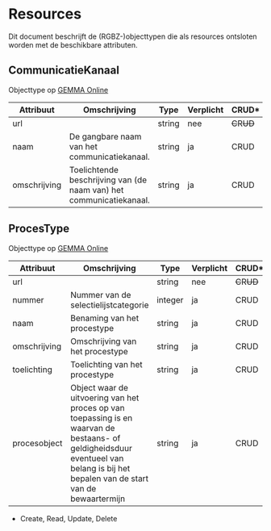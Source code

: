 # Resources

Dit document beschrijft de (RGBZ-)objecttypen die als resources ontsloten
worden met de beschikbare attributen.


## CommunicatieKanaal

Objecttype op [GEMMA Online](https://www.gemmaonline.nl/index.php/Rgbz_2.0/doc/objecttype/communicatiekanaal)

| Attribuut | Omschrijving | Type | Verplicht | CRUD* |
| --- | --- | --- | --- | --- |
| url |  | string | nee | ~~C~~​R​~~U~~​~~D~~ |
| naam | De gangbare naam van het communicatiekanaal. | string | ja | C​R​U​D |
| omschrijving | Toelichtende beschrijving van (de naam van) het communicatiekanaal. | string | ja | C​R​U​D |

## ProcesType

Objecttype op [GEMMA Online](https://www.gemmaonline.nl/index.php/Rgbz_2.0/doc/objecttype/procestype)

| Attribuut | Omschrijving | Type | Verplicht | CRUD* |
| --- | --- | --- | --- | --- |
| url |  | string | nee | ~~C~~​R​~~U~~​~~D~~ |
| nummer | Nummer van de selectielijstcategorie | integer | ja | C​R​U​D |
| naam | Benaming van het procestype | string | ja | C​R​U​D |
| omschrijving | Omschrijving van het procestype | string | ja | C​R​U​D |
| toelichting | Toelichting van het procestype | string | ja | C​R​U​D |
| procesobject | Object waar de uitvoering van het proces op van toepassing is en waarvan de bestaans- of geldigheidsduur eventueel van belang is bij het bepalen van de start van de bewaartermijn | string | ja | C​R​U​D |


* Create, Read, Update, Delete
